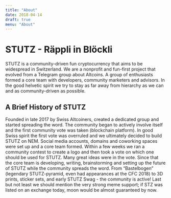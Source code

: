 ```yaml
---
title: "About"
date: 2018-04-14
draft: true
menu: "About"
---
```


# STUTZ - Räppli in Blöckli
STUTZ is a community-driven fun cryptocurrency that aims to be widespread in Switzerland. We are a nonprofit and fun-first project that evolved from a Telegram group about Altcoins. A group of enthusiasts formed a core team with developers, community marketers and advisors. In the good helvetic spirit we try to stay as far away from hierarchy as we can and as community-driven as possible.

## A Brief History of STUTZ
Founded in late 2017 by Swiss Altcoiners, created a dedicated group and started spreading the word. The community began to actively involve itself and the first community vote was taken (blockchain platform). In good Swiss spirit the first vote was overruled and we ultimately decided to build STUTZ on NEM. Social media accounts, domains and coworking spaces were set up and a core team formed.
Within a few weeks we ran a community contest to create a logo and then took a vote on which one should be used for STUTZ. Many great ideas were in the vote.
Since that the core team is developing, writing, brainstorming and setting up the future of STUTZ while the community spreads the word. From “Bastelbogen” (legendary STUTZ-pyramid, even had appearances at the CFC 2018) to 3D prints, sticker sets, and early STUTZ Swag - the community is active! Last but not least we should mention the very strong meme support; if STZ was listed on an exchange today, moon would be almost guaranteed by now.
